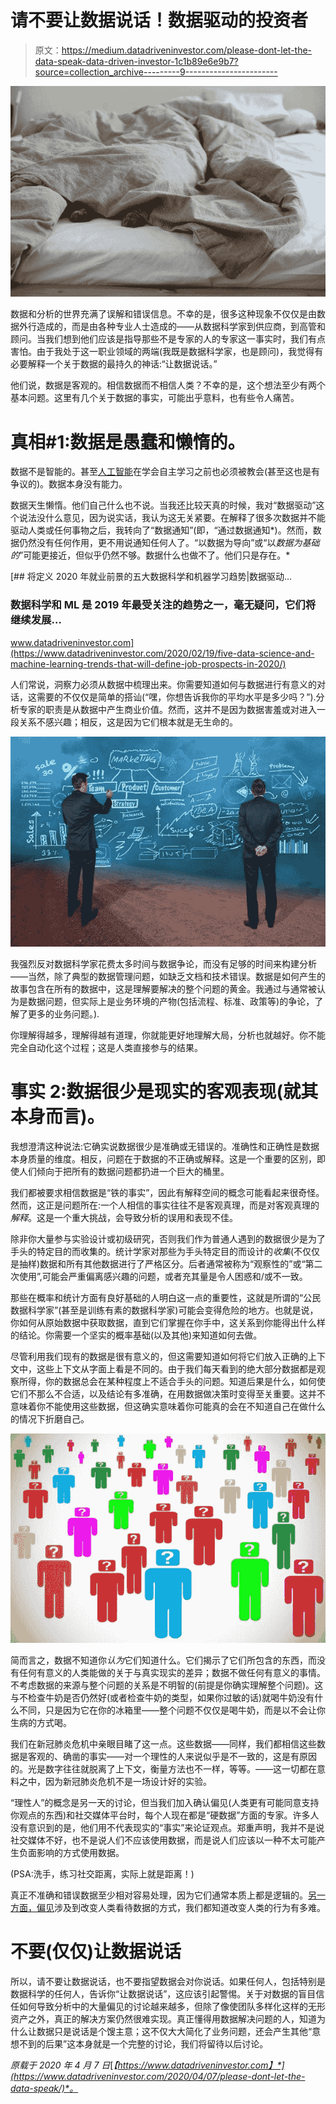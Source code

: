 # 请不要让数据说话！数据驱动的投资者

> 原文：<https://medium.datadriveninvestor.com/please-dont-let-the-data-speak-data-driven-investor-1c1b89e6e9b7?source=collection_archive---------9----------------------->

![](img/d294e7bb02be3aba131361aa91a06042.png)

数据和分析的世界充满了误解和错误信息。不幸的是，很多这种现象不仅仅是由数据外行造成的，而是由各种专业人士造成的——从数据科学家到供应商，到高管和顾问。当我们想到他们应该是指导那些不是专家的人的专家这一事实时，我们有点害怕。由于我处于这一职业领域的两端(我既是数据科学家，也是顾问)，我觉得有必要解释一个关于数据的最持久的神话:“让数据说话。”

他们说，数据是客观的。相信数据而不相信人类？不幸的是，这个想法至少有两个基本问题。这里有几个关于数据的事实，可能出乎意料，也有些令人痛苦。

# 真相#1:数据是愚蠢和懒惰的。

数据不是智能的。甚至[人工智能](https://www.datadriveninvestor.com/glossary/artificial-intelligence/)在学会自主学习之前也必须被教会(甚至这也是有争议的)。数据本身没有能力。

数据天生懒惰。他们自己什么也不说。当我还比较天真的时候，我对“数据驱动”这个说法没什么意见，因为说实话，我认为这无关紧要。在解释了很多次数据并不能驱动人类或任何事物之后，我转向了“数据通知”(即，“通过数据通知*)。然而，数据仍然没有任何作用，更不用说通知任何人了。“以数据为导向”或“以*数据为基础的*”可能更接近，但似乎仍然不够。数据什么也做不了。他们只是存在。*

[](https://www.datadriveninvestor.com/2020/02/19/five-data-science-and-machine-learning-trends-that-will-define-job-prospects-in-2020/) [## 将定义 2020 年就业前景的五大数据科学和机器学习趋势|数据驱动…

### 数据科学和 ML 是 2019 年最受关注的趋势之一，毫无疑问，它们将继续发展…

www.datadriveninvestor.com](https://www.datadriveninvestor.com/2020/02/19/five-data-science-and-machine-learning-trends-that-will-define-job-prospects-in-2020/) 

人们常说，洞察力必须从数据中梳理出来。你需要知道如何与数据进行有意义的对话，这需要的不仅仅是简单的搭讪(“嘿，你想告诉我你的平均水平是多少吗？”).分析专家的职责是从数据中产生商业价值。然而，这并不是因为数据害羞或对进入一段关系不感兴趣；相反，这是因为它们根本就是无生命的。

![](img/cbf77c4376b1ae3cbd9147af7cc0a631.png)

我强烈反对数据科学家花费太多时间与数据争论，而没有足够的时间来构建分析——当然，除了典型的数据管理问题，如缺乏文档和技术错误。数据是如何产生的故事包含在所有的数据中，这是理解要解决的整个问题的黄金。我通过与通常被认为是数据问题，但实际上是业务环境的产物(包括流程、标准、政策等)的争论，了解了更多的业务问题。).

你理解得越多，理解得越有道理，你就能更好地理解大局，分析也就越好。你不能完全自动化这个过程；这是人类直接参与的结果。

# 事实 2:数据很少是现实的客观表现(就其本身而言)。

我想澄清这种说法:它确实说数据很少是准确或无错误的。准确性和正确性是数据本身质量的维度。相反，问题在于数据的不正确或解释。这是一个重要的区别，即使人们倾向于把所有的数据问题都扔进一个巨大的桶里。

我们都被要求相信数据是“铁的事实”，因此有解释空间的概念可能看起来很奇怪。然而，这正是问题所在:一个人相信的事实往往不是客观真理，而是对客观真理的*解释*。这是一个重大挑战，会导致分析的误用和表现不佳。

除非你大量参与实验设计或初级研究，否则我们作为普通人遇到的数据很少是为了手头的特定目的而收集的。统计学家对那些为手头特定目的而设计的*收集*(不仅仅是抽样)数据和所有其他数据进行了严格区分。后者通常被称为“观察性的”或“第二次使用”,可能会严重偏离感兴趣的问题，或者充其量是令人困惑和/或不一致。

那些在概率和统计方面有良好基础的人明白这一点的重要性，这就是所谓的“公民数据科学家”(甚至是训练有素的数据科学家)可能会变得危险的地方。也就是说，你如何从原始数据中获取数据，直到它们掌握在你手中，这关系到你能得出什么样的结论。你需要一个坚实的概率基础(以及其他)来知道如何去做。

尽管利用我们现有的数据是很有意义的，但这需要知道如何将它们放入正确的上下文中，这些上下文从字面上看是不同的。由于我们每天看到的绝大部分数据都是观察所得，你的数据总会在某种程度上不适合手头的问题。知道后果是什么，如何使它们不那么不合适，以及结论有多准确，在用数据做决策时变得至关重要。这并不意味着你不能使用这些数据，但这确实意味着你可能真的会在不知道自己在做什么的情况下折磨自己。

![](img/85e31464e091c9246586480790edb881.png)

简而言之，数据不知道你*认为*它们知道什么。它们揭示了它们所包含的东西，而没有任何有意义的人类能做的关于与真实现实的差异；数据不做任何有意义的事情。不考虑数据的来源与整个问题的关系是不明智的(前提是你确实理解整个问题)。这与不检查牛奶是否仍然好(或者检查牛奶的类型，如果你过敏的话)就喝牛奶没有什么不同，只是因为它在你的冰箱里——整个问题不仅仅是喝牛奶，而是以不会让你生病的方式喝。

我们在新冠肺炎危机中亲眼目睹了这一点。这些数据——同样，我们都相信这些数据是客观的、确凿的事实——对一个理性的人来说似乎是不一致的，这是有原因的。光是数字往往就脱离了上下文，衡量方法也不一样，等等。——这一切都在意料之中，因为新冠肺炎危机不是一场设计好的实验。

“理性人”的概念是另一天的讨论，但当我们加入确认偏见(人类更有可能同意支持你观点的东西)和社交媒体平台时，每个人现在都是“硬数据”方面的专家。许多人没有意识到的是，他们用不代表现实的“事实”来论证观点。郑重声明，我并不是说社交媒体不好，也不是说人们不应该使用数据，而是说人们应该以一种不太可能产生负面影响的方式使用数据。

(PSA:洗手，练习社交距离，实际上就是距离！)

真正不准确和错误数据至少相对容易处理，因为它们通常本质上都是逻辑的。[另一方面，偏见](https://www.datadriveninvestor.com/glossary/bias/)涉及到改变人类看待数据的方式，我们都知道改变人类的行为有多难。

# 不要(仅仅)让数据说话

所以，请不要让数据说话，也不要指望数据会对你说话。如果任何人，包括特别是数据科学的任何人，告诉你“让数据说话”，这应该引起警惕。关于对数据的盲目信任如何导致分析中的大量偏见的讨论越来越多，但除了像使团队多样化这样的无形资产之外，真正的解决方案仍然很难实现。真正懂得用数据解决问题的人，知道为什么让数据只是说话是个馊主意；这不仅大大简化了业务问题，还会产生其他“意想不到的后果”这本身就是一个完整的讨论，我们将留待以后讨论。

*原载于 2020 年 4 月 7 日*[*【https://www.datadriveninvestor.com】*](https://www.datadriveninvestor.com/2020/04/07/please-dont-let-the-data-speak/)*。*